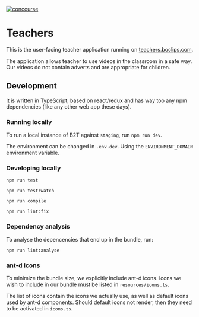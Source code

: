 [![concourse](https://concourse.devboclips.net/api/v1/pipelines/boclips/jobs/build-teachers/badge)]()

# Teachers

This is the user-facing teacher application running on [teachers.boclips.com](teachers.boclips.com).

The application allows teacher to use videos in the classroom in a safe way.
Our videos do not contain adverts and are appropriate for children.

## Development

It is written in TypeScript, based on react/redux and has way too any npm dependencies (like any other web app these days).

### Running locally

To run a local instance of B2T against `staging`, run `npm run dev`.

The environment can be changed in `.env.dev`. Using the `ENVIRONMENT_DOMAIN` environment variable.

### Developing locally

```
npm run test
```

```
npm run test:watch
```

```
npm run compile
```

```
npm run lint:fix
```

### Dependency analysis

To analyse the depencencies that end up in the bundle, run:

```
npm run lint:analyse
```

### ant-d Icons

To minimize the bundle size, we explicitly include ant-d icons.
Icons we wish to include in our bundle must be listed in `resources/icons.ts`.

The list of icons contain the icons we actually use, as well as default icons used by ant-d components.
Should default icons not render, then they need to be activated in `icons.ts`.